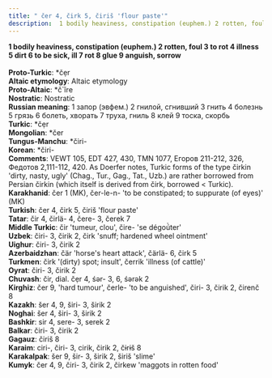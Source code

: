```yaml
---
title: " čer 4, čirk 5, čiriš 'flour paste'"
description:  1 bodily heaviness, constipation (euphem.) 2 rotten, foul 3 to rot 4 illness 5 dirt 6 to be sick, ill 7 rot 8 glue 9 anguish, sorrow
---
```

<p data-pagefind-weight="0.5">
<strong> 1 bodily heaviness, constipation (euphem.) 2 rotten, foul 3 to rot 4 illness 5 dirt 6 to be sick, ill 7 rot 8 glue 9 anguish, sorrow</strong><br><br>
<strong>Proto-Turkic</strong>:  *čẹr<br>
<strong>Altaic etymology</strong>:  Altaic etymology<br>
<strong> Proto-Altaic</strong>:  *č`ĭre<br>
<strong>Nostratic</strong>:  Nostratic<br>
<strong>Russian meaning</strong>:  1 запор (эвфем.) 2 гнилой, сгнивший 3 гнить 4 болезнь 5 грязь 6 болеть, хворать 7 труха, гниль 8 клей 9 тоска, скорбь<br>
<strong>Turkic</strong>:  *čẹr<br>
<strong>Mongolian</strong>:  *čer<br>
<strong>Tungus-Manchu</strong>:  *čiri-<br>
<strong>Korean</strong>:  *čiri-<br>
<strong>Comments</strong>:  VEWT 105, EDT 427, 430, TMN 1077, Егоров 211-212, 326, Федотов 2,111-112, 420. As Doerfer notes, Turkic forms of the type čirkin 'dirty, nasty, ugly' (Chag., Tur., Gag., Tat., Uzb.) are rather borrowed from Persian čirkin (which itself is derived from čirk, borrowed < Turkic).<br>
<strong>Karakhanid</strong>:  čer 1 (MK), čer-le-n- 'to be constipated; to suppurate (of eyes)' (MK)<br>
<strong>Turkish</strong>:  čer 4, čirk 5, čiriš 'flour paste'<br>
<strong>Tatar</strong>:  čir 4, čirlä- 4, čere- 3, čerek 7<br>
<strong>Middle Turkic</strong>:  čir 'tumeur, clou', čire- 'se dégoú̀ter'<br>
<strong>Uzbek</strong>:  čiri- 3, čirik 2, čirk 'snuff; hardened wheel ointment'<br>
<strong>Uighur</strong>:  čiri- 3, čirik 2<br>
<strong>Azerbaidzhan</strong>:  čär 'horse's heart attack', čärlä- 6, čirk 5<br>
<strong>Turkmen</strong>:  čirk '(dirty) spot; insult', čerrik 'illness (of cattle)'<br>
<strong>Oyrat</strong>:  čiri- 3, čirik 2<br>
<strong>Chuvash</strong>:  čir, dial. čẹr 4, śǝr- 3, 6, śǝrǝk 2<br>
<strong>Kirghiz</strong>:  čer 9, 'hard tumour', čerle- 'to be anguished', čiri- 3, čirik 2, čirenč 8<br>
<strong>Kazakh</strong>:  šer 4, 9, širi- 3, širik 2<br>
<strong>Noghai</strong>:  šer 4, širi- 3, širik 2<br>
<strong>Bashkir</strong>:  sir 4, sere- 3, serek 2<br>
<strong>Balkar</strong>:  čiri- 3, čirik 2<br>
<strong>Gagauz</strong>:  čiriš 8<br>
<strong>Karaim</strong>:  ciri-, čiri- 3, cirik, čirik 2, čɨrɨš 8<br>
<strong>Karakalpak</strong>:  šer 9, šir- 3, širik 2, širiš 'slime'<br>
<strong>Kumyk</strong>:  čer 4, 9, čiri- 3, čirik 2, čirkew 'maggots in rotten food'<br>

</p>
